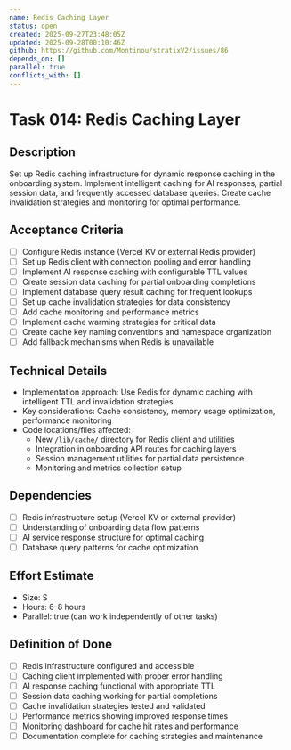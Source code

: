 ```yaml
---
name: Redis Caching Layer
status: open
created: 2025-09-27T23:48:05Z
updated: 2025-09-28T00:10:46Z
github: https://github.com/Montinou/stratixV2/issues/86
depends_on: []
parallel: true
conflicts_with: []
---
```


# Task 014: Redis Caching Layer

## Description
Set up Redis caching infrastructure for dynamic response caching in the onboarding system. Implement intelligent caching for AI responses, partial session data, and frequently accessed database queries. Create cache invalidation strategies and monitoring for optimal performance.

## Acceptance Criteria
- [ ] Configure Redis instance (Vercel KV or external Redis provider)
- [ ] Set up Redis client with connection pooling and error handling
- [ ] Implement AI response caching with configurable TTL values
- [ ] Create session data caching for partial onboarding completions
- [ ] Implement database query result caching for frequent lookups
- [ ] Set up cache invalidation strategies for data consistency
- [ ] Add cache monitoring and performance metrics
- [ ] Implement cache warming strategies for critical data
- [ ] Create cache key naming conventions and namespace organization
- [ ] Add fallback mechanisms when Redis is unavailable

## Technical Details
- Implementation approach: Use Redis for dynamic caching with intelligent TTL and invalidation strategies
- Key considerations: Cache consistency, memory usage optimization, performance monitoring
- Code locations/files affected:
  - New `/lib/cache/` directory for Redis client and utilities
  - Integration in onboarding API routes for caching layers
  - Session management utilities for partial data persistence
  - Monitoring and metrics collection setup

## Dependencies
- [ ] Redis infrastructure setup (Vercel KV or external provider)
- [ ] Understanding of onboarding data flow patterns
- [ ] AI service response structure for optimal caching
- [ ] Database query patterns for cache optimization

## Effort Estimate
- Size: S
- Hours: 6-8 hours
- Parallel: true (can work independently of other tasks)

## Definition of Done
- [ ] Redis infrastructure configured and accessible
- [ ] Caching client implemented with proper error handling
- [ ] AI response caching functional with appropriate TTL
- [ ] Session data caching working for partial completions
- [ ] Cache invalidation strategies tested and validated
- [ ] Performance metrics showing improved response times
- [ ] Monitoring dashboard for cache hit rates and performance
- [ ] Documentation complete for caching strategies and maintenance